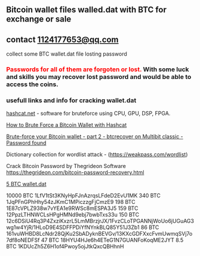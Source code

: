 ## Bitcoin wallet files walled.dat with BTC for exchange or sale
## contact 1124177653@qq.com

collect some BTC wallet.dat file losting password

### <span style="color:red"> Passwords for all of them are forgoten or lost. </span> With some luck and skills you may recover lost password and would be able to access the coins.

### usefull links and info for cracking wallet.dat
[hashcat.net](https://hashcat.net/hashcat/) - software for bruteforce using CPU, GPU, DSP, FPGA.

[How to Brute Force a Bitcoin Wallet with Hashcat](https://www.youtube.com/watch?v=d1Y6TPGzVn0)

[Brute-force your Bitcoin wallet - part 2 - btcrecover on Multibit classic - Password found](https://www.youtube.com/watch?v=elIF7n1vles)

Dictionary collection for wordlist attack - (https://weakpass.com/wordlist)

Crack Bitcoin Password by Thegrideon Software  https://thegrideon.com/bitcoin-password-recovery.html


[5 BTC wallet.dat](5BTC_wallet.dat.md)

10000 BTC  1LfV1tSt3KNyHpFJnAzrqsLFdeD2EvU1MK
340 BTC    1JqPFnGPhHhy54zJKmC1MPiczzgFjCmzE9
198 BTC    1E87cVPLZ938w7vYEA1e9RWSc8mESPA3J5
159 BTC    12PpzLTHNWCLsHPgHMNd9ebj7bwbTxs33u
150 BTC    12c6DSiU4Rq3P4ZxziKxzrL5LmMBrzjrJX/1FvzCLoTPGANNjWoUo6jUGuAG3wg1w4YjR/1HLoD9E4SDFFPDiYfNYnkBLQ85Y51J3Zb1
86 BTC     161vuWHBD8LcNdr28QjKu2SbADyknBEVGv/13KXcGDFXxcFvmUwmqSVj7o7df8oNEDFSf
47 BTC     18HYU4HJe6h4ETeG1N7GUANFoKoqME2JYT
8.5 BTC    1KDUcZh5Z6H1of4Pwoy5ojJtkQxcQBHhnH

